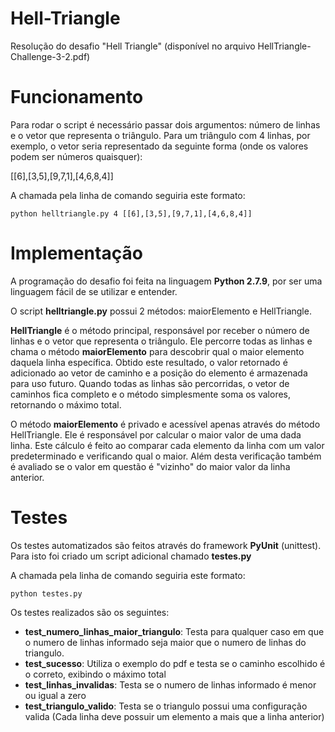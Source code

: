 # Hell-Triangle
Resolução do desafio "Hell Triangle" (disponível no arquivo HellTriangle-Challenge-3-2.pdf)

# Funcionamento
Para rodar o script é necessário passar dois argumentos: número de linhas e o vetor que representa o triângulo.
Para um triângulo com 4 linhas, por exemplo, o vetor seria representado da seguinte forma (onde os valores podem ser números quaisquer):

[[6],[3,5],[9,7,1],[4,6,8,4]]
 
 A chamada pela linha de comando seguiria este formato:
 
 ```python helltriangle.py 4 [[6],[3,5],[9,7,1],[4,6,8,4]]```
 
 # Implementação
 A programação do desafio foi feita na linguagem **Python 2.7.9**, por ser uma linguagem fácil de se utilizar e entender.
 
 O script **helltriangle.py** possui 2 métodos: maiorElemento e HellTriangle.
 
 **HellTriangle** é o método principal, responsável por receber o número de linhas e o vetor que representa o triângulo. Ele percorre todas as linhas e chama o método **maiorElemento** para descobrir qual o maior elemento daquela linha específica. Obtido este resultado, o valor retornado é adicionado ao vetor de caminho e a posição do elemento é armazenada para uso futuro. Quando todas as linhas são percorridas, o vetor de caminhos fica completo e o método simplesmente soma os valores, retornando o máximo total.
 
 O método **maiorElemento** é privado e acessível apenas através do método HellTriangle. Ele é responsável por calcular o maior valor de uma dada linha. Este cálculo é feito ao comparar cada elemento da linha com um valor predeterminado e verificando qual o maior. Além desta verificação também é avaliado se o valor em questão é "vizinho" do maior valor da linha anterior.
 
 # Testes
 Os testes automatizados são feitos através do framework **PyUnit** (unittest). Para isto foi criado um script adicional chamado **testes.py**
 
  A chamada pela linha de comando seguiria este formato:
  
```python testes.py```

Os testes realizados são os seguintes:
- **test_numero_linhas_maior_triangulo**: Testa para qualquer caso em que o numero de linhas informado seja maior que o numero de linhas do triangulo.
- **test_sucesso**: Utiliza o exemplo do pdf e testa se o caminho escolhido é o correto, exibindo o máximo total
- **test_linhas_invalidas**: Testa se o numero de linhas informado é menor ou igual a zero
- **test_triangulo_valido**: Testa se o triangulo possui uma configuração valida (Cada linha deve possuir um elemento a mais que a linha anterior)
